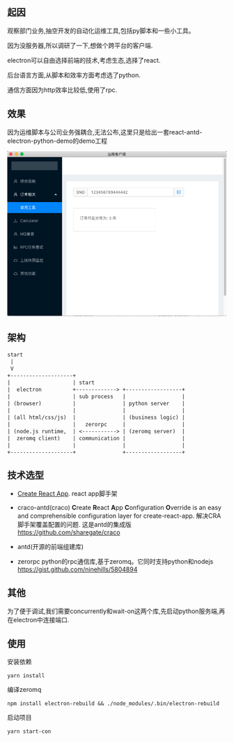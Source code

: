 ## 起因

观察部门业务,抽空开发的自动化运维工具,包括py脚本和一些小工具。

因为没服务器,所以调研了一下,想做个跨平台的客户端.

electron可以自由选择前端的技术,考虑生态,选择了react.

后台语言方面,从脚本和效率方面考虑选了python.

通信方面因为http效率比较低,使用了rpc.

## 效果

因为运维脚本与公司业务强耦合,无法公布,这里只是给出一套react-antd-electron-python-demo的demo工程

![image-20190916170341229](assets/README/image-20190916170341229.png)



## 架构

```
start
 |
 V
+--------------------+
|                    | start
|  electron          +-------------> +------------------+
|                    | sub process   |                  |
| (browser)          |               | python server    |
|                    |               |                  |
| (all html/css/js)  |               | (business logic) |
|                    |   zerorpc     |                  |
| (node.js runtime,  | <-----------> | (zeromq server)  |
|  zeromq client)    | communication |                  |
|                    |               |                  |
+--------------------+               +------------------+
```


## 技术选型

- [Create React App](https://github.com/facebook/create-react-app).
  react app脚手架

- craco-antd(craco)
  **C**reate **R**eact **A**pp **C**onfiguration **O**verride is an easy and comprehensible configuration layer for create-react-app.
  解决CRA脚手架覆盖配置的问题.
  这是antd的集成版
  https://github.com/sharegate/craco

- antd(开源的前端组建库)

- zerorpc
  python的rpc通信库,基于zeromq。它同时支持python和nodejs
  https://gist.github.com/ninehills/5804894
  

## 其他

为了便于调试,我们需要concurrently和wait-on这两个库,先启动python服务端,再在electron中连接端口.  


## 使用

安装依赖
```shell
yarn install
```

编译zeromq
```
npm install electron-rebuild && ./node_modules/.bin/electron-rebuild
```

启动项目

```shell
yarn start-con
```

